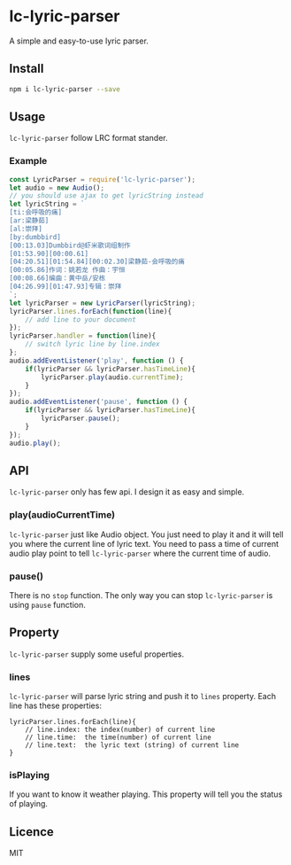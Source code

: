 # lc-lyric-parser
A simple and easy-to-use lyric parser.

## Install

```bash
npm i lc-lyric-parser --save
```

## Usage
```lc-lyric-parser``` follow LRC format stander.
### Example
```javascript
const LyricParser = require('lc-lyric-parser');
let audio = new Audio();
// you should use ajax to get lyricString instead
let lyricString = `
[ti:会呼吸的痛]
[ar:梁静茹]
[al:崇拜]
[by:dumbbird]
[00:13.03]Dumbbird@虾米歌词组制作
[01:53.90][00:00.61]
[04:20.51][01:54.84][00:02.30]梁静茹-会呼吸的痛
[00:05.86]作词：姚若龙 作曲：宇恒
[00:08.66]编曲：黄中岳/安栋
[04:26.99][01:47.93]专辑：崇拜
`;
let lyricParser = new LyricParser(lyricString);
lyricParser.lines.forEach(function(line){
    // add line to your document
});
lyricParser.handler = function(line){
    // switch lyric line by line.index
};
audio.addEventListener('play', function () {
    if(lyricParser && lyricParser.hasTimeLine){
        lyricParser.play(audio.currentTime);
    }
});
audio.addEventListener('pause', function () {
    if(lyricParser && lyricParser.hasTimeLine){
        lyricParser.pause();
    }
});
audio.play();
```
## API
```lc-lyric-parser``` only has few api. I design it as easy and simple.

### play(audioCurrentTime)
```lc-lyric-parser``` just like Audio object. You just need to play it and it will tell you where the current line of lyric text. You need to pass a time of current audio play point to tell ```lc-lyric-parser``` where the current time of audio.

### pause()
There is no ```stop``` function. The only way you can stop ```lc-lyric-parser``` is using ```pause``` function.

## Property
```lc-lyric-parser``` supply some useful properties.

### lines
```lc-lyric-parser``` will parse lyric string and push it to ```lines``` property. Each line has these properties:

```
lyricParser.lines.forEach(line){
    // line.index: the index(number) of current line
    // line.time:  the time(number) of current line
    // line.text:  the lyric text (string) of current line
}
```
### isPlaying
If you want to know it weather playing. This property will tell you the status of playing.

## Licence
MIT
